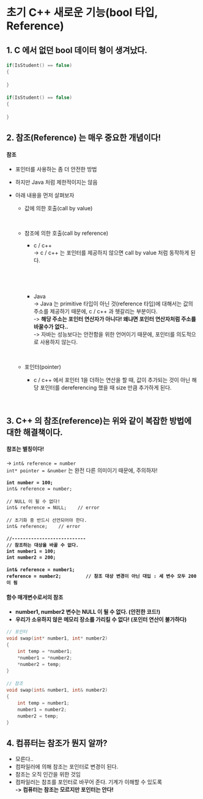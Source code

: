 # 초기 C++ 새로운 기능(bool 타입, Reference)

## 1. C 에서 없던 bool 데이터 형이 생겨났다.&#x20;

```cpp
if(IsStudent() == false)
{

}

if(IsStudent() == false)
{

}
```

## 2. 참조(Reference) 는 매우 중요한 개념이다!

#### 참조&#x20;

* 포인터를 사용하는 좀 더 안전한 방법
* 하지만 Java 처럼 제한적이지는 않음
*   아래 내용을 먼저 살펴보자

    * 값에 의한 호출(call by value)

    <figure><img src="../../.gitbook/assets/스크린샷 2023-10-24 22.13.01.png" alt="" width="375"><figcaption></figcaption></figure>

    *   참조에 의한 호출(call by reference)

        * c / c++\
          \-> c / c++ 는 포인터를 제공하지 않으면 call by value 처럼 동작하게 된다.&#x20;

        <figure><img src="../../.gitbook/assets/스크린샷 2023-10-24 22.16.23.png" alt="" width="375"><figcaption></figcaption></figure>

        <figure><img src="../../.gitbook/assets/스크린샷 2023-10-24 22.19.46.png" alt="" width="375"><figcaption></figcaption></figure>

        *   Java\
            \-> Java 는 primitive 타입이 아닌 것(reference 타입)에 대해서는 값의 주소를 제공하기 때문에, c / c++ 과 헷갈리는 부분이다.  \
            \-> **해당 주소는 포인터 연산자가 아니다! 왜냐면 포인터 연산자처럼 주소를 바꿀수가 없다..**\
            \-> 자바는 성능보다는 안전함을 위한 언어이기 때문에, 포인터를 의도적으로 사용하지 않는다.

            <figure><img src="../../.gitbook/assets/스크린샷 2023-10-24 22.30.59.png" alt="" width="375"><figcaption></figcaption></figure>
    * 포인터(pointer)
      *   c / c++ 에서 포인터 1을 더하는 연산을 할 때, 값이 추가되는 것이 아닌 해당 포인터를 dereferencing 했을 때 size 만큼 추가하게 된다.&#x20;

          <figure><img src="../../.gitbook/assets/스크린샷 2023-10-24 22.34.33.png" alt="" width="375"><figcaption></figcaption></figure>

## 3. C++ 의 참조(reference)는 위와 같이 복잡한 방법에 대한 해결책이다. &#x20;

#### 참조는 별칭이다!&#x20;

\-> `int& reference = number`\
`int* pointer = &number` 는 완전 다른 의미이기 때문에, 주의하자!

<pre class="language-cpp"><code class="lang-cpp"><strong>int number = 100;
</strong>int&#x26; reference = number;

// NULL 이 될 수 없다!
int&#x26; reference = NULL;    // error

// 초기화 중 반드시 선언되어야 한다. 
int&#x26; reference;    // error

<strong>//---------------------------
</strong><strong>// 참조하는 대상을 바꿀 수 없다. 
</strong><strong>int number1 = 100;
</strong><strong>int number2 = 200;
</strong><strong>
</strong><strong>int&#x26; reference = number1;
</strong><strong>reference = number2;         // 참조 대상 변경이 아닌 대입 : 세 변수 모두 200이 됨
</strong></code></pre>

#### 함수 매개변수로서의 참조

* **number1, number2 변수는 NULL 이 될 수 없다. (안전한 코드!)**
* **우리가 소유하지 않은 메모리 장소를 가리킬 수 없다! (포인터 연산이 불가하다)**

```cpp
// 포인터
void swap(int* number1, int* number2)
{
    int temp = *number1;
    *number1 = *number2;
    *number2 = temp;
}

// 참조
void swap(int& number1, int& number2)
{
    int temp = number1;
    number1 = number2;
    number2 = temp;
}
```

## 4. 컴퓨터는 참조가 뭔지 알까?

* 모른다..
* 컴파일러에 의해 참조는 포인터로 변경이 된다.&#x20;
* 참조는 오직 인간을 위한 것임
* 컴파일러는 참조를 포인터로 바꾸어 준다. 기계가 이해할 수 있도록 \
  **-> 컴퓨터는 참조는 모르지만 포인터는 안다!**
